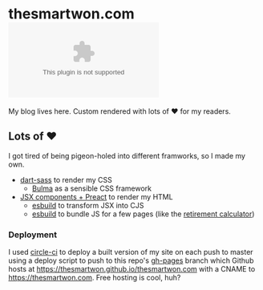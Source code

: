 # thesmartwon.com [![CircleCI](https://img.shields.io/circleci/build/github/thesmartwon/thesmartwon.com?style=for-the-badge)](https://circleci.com/gh/thesmartwon/thesmartwon.com)

My blog lives here. Custom rendered with lots of ❤️ for my readers.

## Lots of ❤️
I got tired of being pigeon-holed into different framworks, so I made my own.

- [dart-sass](https://github.com/sass/dart-sass) to render my CSS
  - [Bulma](https://bulma.io) as a sensible CSS framework
- [JSX components + Preact](https://github.com/preactjs/preact-render-to-string) to render my HTML
  - [esbuild](https://esbuild.github.io/) to transform JSX into CJS 
  - [esbuild](https://esbuild.github.io/) to bundle JS for a few pages (like the [retirement calculator](https://thesmartwon.com/posts/money/early-retirement/))

### Deployment
I used [circle-ci](https://circleci.com/gh/thesmartwon/thesmartwon.com) to deploy a built version of my site on each push to master using a deploy script to push to this repo's [gh-pages](https://github.com/thesmartwon/thesmartwon.com/tree/gh-pages) branch which Github hosts at https://thesmartwon.github.io/thesmartwon.com with a CNAME to https://thesmartwon.com. Free hosting is cool, huh?
